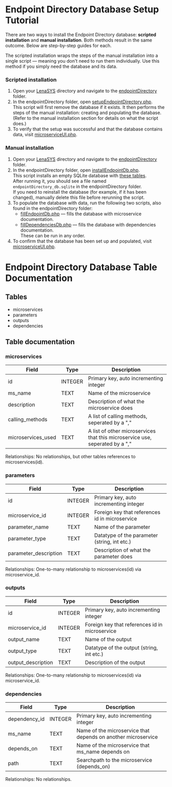 # Endpoint Directory Database Setup Tutorial

There are two ways to install the Endpoint Directory database: **scripted installation** and **manual installation**. Both methods result in the same outcome. Below are step-by-step guides for each.

The scripted installation wraps the steps of the manual installation into a single script — meaning you don't need to run them individually. Use this method if you simply need the database and its data.

### Scripted installation

1. Open your [LenaSYS](http://localhost/LenaSYS) directory and navigate to the [endpointDirectory](http://localhost/LenaSYS/DuggaSys/microservices/endpointDirectory/) folder.
2. In the endpointDirectory folder, open [setupEndpointDirectory.php](http://localhost/LenaSYS/DuggaSys/microservices/endpointDirectory/setupEndpointDirectory.php).  
   This script will first remove the database if it exists. It then performs the steps of the manual installation: creating and populating the database.  
   (Refer to the manual installation section for details on what the script does.)
3. To verify that the setup was successful and that the database contains data, visit [microserviceUI.php](http://localhost/LenaSYS/DuggaSys/microservices/endpointDirectory/microserviceUI.php).

### Manual installation

1. Open your [LenaSYS](http://localhost/LenaSYS) directory and navigate to the [endpointDirectory](http://localhost/LenaSYS/DuggaSys/microservices/endpointDirectory/) folder.
2. In the endpointDirectory folder, open [installEndpointDb.php](http://localhost/LenaSYS/DuggaSys/microservices/endpointDirectory/installEndpointDb.php).  
   This script installs an empty SQLite database with [these tables](#-Endpoint-Directory-Database-Table-Documentation).  
   After running it, you should see a file named `endpointDirectory_db.sqlite` in the endpointDirectory folder.  
   If you need to reinstall the database (for example, if it has been changed), manually delete this file before rerunning the script.
3. To populate the database with data, run the following two scripts, also found in the endpointDirectory folder:
   - [fillEndpointDb.php](http://localhost/LenaSYS/DuggaSys/microservices/endpointDirectory/fillEndpointDb.php) — fills the database with microservice documentation.
   - [fillDependenciesDb.php](http://localhost/LenaSYS/DuggaSys/microservices/endpointDirectory/fillDependenciesDb.php) — fills the database with dependencies documentation.  
     These can be run in any order.
4. To confirm that the database has been set up and populated, visit [microserviceUI.php](http://localhost/LenaSYS/DuggaSys/microservices/endpointDirectory/microserviceUI.php).

# Endpoint Directory Database Table Documentation
## Tables
- microservices
- parameters
- outputs
- dependencies

## Table documentation
### microservices
| Field | Type | Description |
| ------ | ------ | ------ |
| id | INTEGER | Primary key, auto incrementing integer |
| ms_name | TEXT | Name of the microservice |
| description | TEXT | Description of what the microservice does |
| calling_methods | TEXT | A list of calling methods, seperated by a "," |
| microservices_used | TEXT | A list of other microservices that this microservice use, seperated by a "," |

Relationships: No relationships, but other tables references to microservices(id).

### parameters
| Field | Type | Description |
| ------ | ------ | ------ |
| id | INTEGER | Primary key, auto incrementing integer |
| microservice_id | INTEGER | Foreign key that references id in microservice |
| parameter_name | TEXT | Name of the parameter |
| parameter_type | TEXT | Datatype of the parameter (string, int etc.) |
| parameter_description | TEXT | Description of what the parameter does |

Relationships: One-to-many relationship to microservices(id) via microservice_id.

### outputs
| Field | Type | Description |
| ------ | ------ | ------ |
| id | INTEGER | Primary key, auto incrementing integer |
| microservice_id | INTEGER | Foreign key that references id in microservice |
| output_name | TEXT | Name of the output |
| output_type | TEXT | Datatype of the output (string, int etc.) |
| output_description | TEXT | Description of the output |

Relationships: One-to-many relationship to microservices(id) via microservice_id.

### dependencies
| Field | Type | Description |
| ------ | ------ | ------ |
| dependency_id | INTEGER | Primary key, auto incrementing integer |
| ms_name | TEXT | Name of the microservice that depends on another microservice |
| depends_on | TEXT | Name of the microservice that ms_name depends on |
| path | TEXT | Searchpath to the microservice (depends_on) |

Relationships: No relationships.